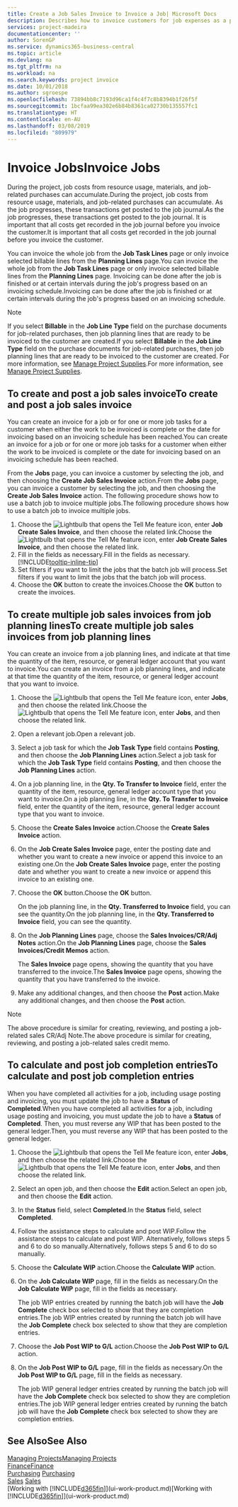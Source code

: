 ```yaml
---
title: Create a Job Sales Invoice to Invoice a Job| Microsoft Docs
description: Describes how to invoice customers for job expenses as a project progresses.
services: project-madeira
documentationcenter: ''
author: SorenGP
ms.service: dynamics365-business-central
ms.topic: article
ms.devlang: na
ms.tgt_pltfrm: na
ms.workload: na
ms.search.keywords: project invoice
ms.date: 10/01/2018
ms.author: sgroespe
ms.openlocfilehash: 73894bb8c7193d96ca1f4c4f7c8b8394b1f26f5f
ms.sourcegitcommit: 1bcfaa99ea302e6b84b8361ca02730b135557fc1
ms.translationtype: HT
ms.contentlocale: en-AU
ms.lasthandoff: 03/08/2019
ms.locfileid: "809979"
---
```

# <a name="invoice-jobs"></a><span data-ttu-id="8a70b-103">Invoice Jobs</span><span class="sxs-lookup"><span data-stu-id="8a70b-103">Invoice Jobs</span></span>
<span data-ttu-id="8a70b-104">During the project, job costs from resource usage, materials, and job-related purchases can accumulate.</span><span class="sxs-lookup"><span data-stu-id="8a70b-104">During the project, job costs from resource usage, materials, and job-related purchases can accumulate.</span></span> <span data-ttu-id="8a70b-105">As the job progresses, these transactions get posted to the job journal.</span><span class="sxs-lookup"><span data-stu-id="8a70b-105">As the job progresses, these transactions get posted to the job journal.</span></span> <span data-ttu-id="8a70b-106">It is important that all costs get recorded in the job journal before you invoice the customer.</span><span class="sxs-lookup"><span data-stu-id="8a70b-106">It is important that all costs get recorded in the job journal before you invoice the customer.</span></span>

<span data-ttu-id="8a70b-107">You can invoice the whole job from the **Job Task Lines** page or only invoice selected billable lines from the **Planning Lines** page.</span><span class="sxs-lookup"><span data-stu-id="8a70b-107">You can invoice the whole job from the **Job Task Lines** page or only invoice selected billable lines from the **Planning Lines** page.</span></span> <span data-ttu-id="8a70b-108">Invoicing can be done after the job is finished or at certain intervals during the job's progress based on an invoicing schedule.</span><span class="sxs-lookup"><span data-stu-id="8a70b-108">Invoicing can be done after the job is finished or at certain intervals during the job's progress based on an invoicing schedule.</span></span>

> [!NOTE]  
>   <span data-ttu-id="8a70b-109">If you select **Billable** in the **Job Line Type** field on the purchase documents for job-related purchases, then job planning lines that are ready to be invoiced to the customer are created.</span><span class="sxs-lookup"><span data-stu-id="8a70b-109">If you select **Billable** in the **Job Line Type** field on the purchase documents for job-related purchases, then job planning lines that are ready to be invoiced to the customer are created.</span></span> <span data-ttu-id="8a70b-110">For more information, see [Manage Project Supplies](projects-how-manage-project-supplies.md).</span><span class="sxs-lookup"><span data-stu-id="8a70b-110">For more information, see [Manage Project Supplies](projects-how-manage-project-supplies.md).</span></span>

## <a name="to-create-and-post-a-job-sales-invoice"></a><span data-ttu-id="8a70b-111">To create and post a job sales invoice</span><span class="sxs-lookup"><span data-stu-id="8a70b-111">To create and post a job sales invoice</span></span>
<span data-ttu-id="8a70b-112">You can create an invoice for a job or for one or more job tasks for a customer when either the work to be invoiced is complete or the date for invoicing based on an invoicing schedule has been reached.</span><span class="sxs-lookup"><span data-stu-id="8a70b-112">You can create an invoice for a job or for one or more job tasks for a customer when either the work to be invoiced is complete or the date for invoicing based on an invoicing schedule has been reached.</span></span>

<span data-ttu-id="8a70b-113">From the **Jobs** page, you can invoice a customer by selecting the job, and then choosing the **Create Job Sales Invoice** action.</span><span class="sxs-lookup"><span data-stu-id="8a70b-113">From the **Jobs** page, you can invoice a customer by selecting the job, and then choosing the **Create Job Sales Invoice** action.</span></span> <span data-ttu-id="8a70b-114">The following procedure shows how to use a batch job to invoice multiple jobs.</span><span class="sxs-lookup"><span data-stu-id="8a70b-114">The following procedure shows how to use a batch job to invoice multiple jobs.</span></span>  

1. <span data-ttu-id="8a70b-115">Choose the ![Lightbulb that opens the Tell Me feature](media/ui-search/search_small.png "Tell me what you want to do") icon, enter **Job Create Sales Invoice**, and then choose the related link.</span><span class="sxs-lookup"><span data-stu-id="8a70b-115">Choose the ![Lightbulb that opens the Tell Me feature](media/ui-search/search_small.png "Tell me what you want to do") icon, enter **Job Create Sales Invoice**, and then choose the related link.</span></span>  
2. <span data-ttu-id="8a70b-116">Fill in the fields as necessary.</span><span class="sxs-lookup"><span data-stu-id="8a70b-116">Fill in the fields as necessary.</span></span> [!INCLUDE[tooltip-inline-tip](includes/tooltip-inline-tip_md.md)]
3. <span data-ttu-id="8a70b-117">Set filters if you want to limit the jobs that the batch job will process.</span><span class="sxs-lookup"><span data-stu-id="8a70b-117">Set filters if you want to limit the jobs that the batch job will process.</span></span>
4. <span data-ttu-id="8a70b-118">Choose the **OK** button to create the invoices.</span><span class="sxs-lookup"><span data-stu-id="8a70b-118">Choose the **OK** button to create the invoices.</span></span>  

## <a name="to-create-multiple-job-sales-invoices-from-job-planning-lines"></a><span data-ttu-id="8a70b-119">To create multiple job sales invoices from job planning lines</span><span class="sxs-lookup"><span data-stu-id="8a70b-119">To create multiple job sales invoices from job planning lines</span></span>
<span data-ttu-id="8a70b-120">You can create an invoice from a job planning lines, and indicate at that time the quantity of the item, resource, or general ledger account that you want to invoice.</span><span class="sxs-lookup"><span data-stu-id="8a70b-120">You can create an invoice from a job planning lines, and indicate at that time the quantity of the item, resource, or general ledger account that you want to invoice.</span></span>

1. <span data-ttu-id="8a70b-121">Choose the ![Lightbulb that opens the Tell Me feature](media/ui-search/search_small.png "Tell me what you want to do") icon, enter **Jobs**, and then choose the related link.</span><span class="sxs-lookup"><span data-stu-id="8a70b-121">Choose the ![Lightbulb that opens the Tell Me feature](media/ui-search/search_small.png "Tell me what you want to do") icon, enter **Jobs**, and then choose the related link.</span></span>
2. <span data-ttu-id="8a70b-122">Open a relevant job.</span><span class="sxs-lookup"><span data-stu-id="8a70b-122">Open a relevant job.</span></span>
3. <span data-ttu-id="8a70b-123">Select a job task for which the **Job Task Type** field contains **Posting**, and then choose the **Job Planning Lines** action.</span><span class="sxs-lookup"><span data-stu-id="8a70b-123">Select a job task for which the **Job Task Type** field contains **Posting**, and then choose the **Job Planning Lines** action.</span></span>  
4. <span data-ttu-id="8a70b-124">On a job planning line, in the **Qty. To Transfer to Invoice** field, enter the quantity of the item, resource, general ledger account type that you want to invoice.</span><span class="sxs-lookup"><span data-stu-id="8a70b-124">On a job planning line, in the **Qty. To Transfer to Invoice** field, enter the quantity of the item, resource, general ledger account type that you want to invoice.</span></span>  
5. <span data-ttu-id="8a70b-125">Choose the **Create Sales Invoice** action.</span><span class="sxs-lookup"><span data-stu-id="8a70b-125">Choose the **Create Sales Invoice** action.</span></span>
6. <span data-ttu-id="8a70b-126">On the **Job Create Sales Invoice** page, enter the posting date and whether you want to create a new invoice or append this invoice to an existing one.</span><span class="sxs-lookup"><span data-stu-id="8a70b-126">On the **Job Create Sales Invoice** page, enter the posting date and whether you want to create a new invoice or append this invoice to an existing one.</span></span>
7. <span data-ttu-id="8a70b-127">Choose the **OK** button.</span><span class="sxs-lookup"><span data-stu-id="8a70b-127">Choose the **OK** button.</span></span>  

    <span data-ttu-id="8a70b-128">On the job planning line, in the **Qty. Transferred to Invoice** field, you can see the quantity.</span><span class="sxs-lookup"><span data-stu-id="8a70b-128">On the job planning line, in the **Qty. Transferred to Invoice** field, you can see the quantity.</span></span>
8. <span data-ttu-id="8a70b-129">On the **Job Planning Lines** page, choose the **Sales Invoices/CR/Adj Notes** action.</span><span class="sxs-lookup"><span data-stu-id="8a70b-129">On the **Job Planning Lines** page, choose the **Sales Invoices/Credit Memos** action.</span></span>

    <span data-ttu-id="8a70b-130">The **Sales Invoice** page opens, showing the quantity that you have transferred to the invoice.</span><span class="sxs-lookup"><span data-stu-id="8a70b-130">The **Sales Invoice** page opens, showing the quantity that you have transferred to the invoice.</span></span>  
9. <span data-ttu-id="8a70b-131">Make any additional changes, and then choose the **Post** action.</span><span class="sxs-lookup"><span data-stu-id="8a70b-131">Make any additional changes, and then choose the **Post** action.</span></span>

> [!NOTE]  
>   <span data-ttu-id="8a70b-132">The above procedure is similar for creating, reviewing, and posting a job-related sales CR/Adj Note.</span><span class="sxs-lookup"><span data-stu-id="8a70b-132">The above procedure is similar for creating, reviewing, and posting a job-related sales credit memo.</span></span>

## <a name="to-calculate-and-post-job-completion-entries"></a><span data-ttu-id="8a70b-133">To calculate and post job completion entries</span><span class="sxs-lookup"><span data-stu-id="8a70b-133">To calculate and post job completion entries</span></span>
<span data-ttu-id="8a70b-134">When you have completed all activities for a job, including usage posting and invoicing, you must update the job to have a **Status** of **Completed**.</span><span class="sxs-lookup"><span data-stu-id="8a70b-134">When you have completed all activities for a job, including usage posting and invoicing, you must update the job to have a **Status** of **Completed**.</span></span> <span data-ttu-id="8a70b-135">Then, you must reverse any WIP that has been posted to the general ledger.</span><span class="sxs-lookup"><span data-stu-id="8a70b-135">Then, you must reverse any WIP that has been posted to the general ledger.</span></span>

1. <span data-ttu-id="8a70b-136">Choose the ![Lightbulb that opens the Tell Me feature](media/ui-search/search_small.png "Tell me what you want to do") icon, enter **Jobs**, and then choose the related link.</span><span class="sxs-lookup"><span data-stu-id="8a70b-136">Choose the ![Lightbulb that opens the Tell Me feature](media/ui-search/search_small.png "Tell me what you want to do") icon, enter **Jobs**, and then choose the related link.</span></span>  
2. <span data-ttu-id="8a70b-137">Select an open job, and then choose the **Edit** action.</span><span class="sxs-lookup"><span data-stu-id="8a70b-137">Select an open job, and then choose the **Edit** action.</span></span>
3. <span data-ttu-id="8a70b-138">In the **Status** field, select **Completed**.</span><span class="sxs-lookup"><span data-stu-id="8a70b-138">In the **Status** field, select **Completed**.</span></span>
4. <span data-ttu-id="8a70b-139">Follow the assistance steps to calculate and post WIP.</span><span class="sxs-lookup"><span data-stu-id="8a70b-139">Follow the assistance steps to calculate and post WIP.</span></span> <span data-ttu-id="8a70b-140">Alternatively, follows steps 5 and 6 to do so manually.</span><span class="sxs-lookup"><span data-stu-id="8a70b-140">Alternatively, follows steps 5 and 6 to do so manually.</span></span>  
5. <span data-ttu-id="8a70b-141">Choose the **Calculate WIP** action.</span><span class="sxs-lookup"><span data-stu-id="8a70b-141">Choose the **Calculate WIP** action.</span></span>
6. <span data-ttu-id="8a70b-142">On the **Job Calculate WIP** page, fill in the fields as necessary.</span><span class="sxs-lookup"><span data-stu-id="8a70b-142">On the **Job Calculate WIP** page, fill in the fields as necessary.</span></span>  

     <span data-ttu-id="8a70b-143">The job WIP entries created by running the batch job will have the **Job Complete** check box selected to show that they are completion entries.</span><span class="sxs-lookup"><span data-stu-id="8a70b-143">The job WIP entries created by running the batch job will have the **Job Complete** check box selected to show that they are completion entries.</span></span>  
7. <span data-ttu-id="8a70b-144">Choose the **Job Post WIP to G/L** action.</span><span class="sxs-lookup"><span data-stu-id="8a70b-144">Choose the **Job Post WIP to G/L** action.</span></span>
8. <span data-ttu-id="8a70b-145">On the **Job Post WIP to G/L** page, fill in the fields as necessary.</span><span class="sxs-lookup"><span data-stu-id="8a70b-145">On the **Job Post WIP to G/L** page, fill in the fields as necessary.</span></span>  

     <span data-ttu-id="8a70b-146">The job WIP general ledger entries created by running the batch job will have the **Job Complete** check box selected to show they are completion entries.</span><span class="sxs-lookup"><span data-stu-id="8a70b-146">The job WIP general ledger entries created by running the batch job will have the **Job Complete** check box selected to show they are completion entries.</span></span>

## <a name="see-also"></a><span data-ttu-id="8a70b-147">See Also</span><span class="sxs-lookup"><span data-stu-id="8a70b-147">See Also</span></span>
[<span data-ttu-id="8a70b-148">Managing Projects</span><span class="sxs-lookup"><span data-stu-id="8a70b-148">Managing Projects</span></span>](projects-manage-projects.md)  
[<span data-ttu-id="8a70b-149">Finance</span><span class="sxs-lookup"><span data-stu-id="8a70b-149">Finance</span></span>](finance.md)  
<span data-ttu-id="8a70b-150">[Purchasing](purchasing-manage-purchasing.md)       </span><span class="sxs-lookup"><span data-stu-id="8a70b-150">[Purchasing](purchasing-manage-purchasing.md)       </span></span>  
<span data-ttu-id="8a70b-151">[Sales](sales-manage-sales.md)    </span><span class="sxs-lookup"><span data-stu-id="8a70b-151">[Sales](sales-manage-sales.md)    </span></span>  
<span data-ttu-id="8a70b-152">[Working with [!INCLUDE[d365fin](includes/d365fin_md.md)]](ui-work-product.md)</span><span class="sxs-lookup"><span data-stu-id="8a70b-152">[Working with [!INCLUDE[d365fin](includes/d365fin_md.md)]](ui-work-product.md)</span></span>  
